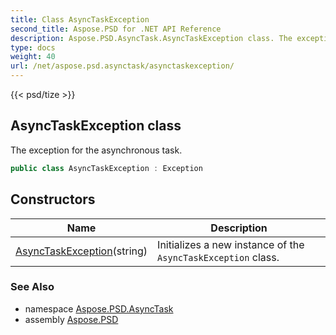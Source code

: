 ```yaml
---
title: Class AsyncTaskException
second_title: Aspose.PSD for .NET API Reference
description: Aspose.PSD.AsyncTask.AsyncTaskException class. The exception for the asynchronous task
type: docs
weight: 40
url: /net/aspose.psd.asynctask/asynctaskexception/
---
```

{{< psd/tize >}}
## AsyncTaskException class

The exception for the asynchronous task.

```csharp
public class AsyncTaskException : Exception
```

## Constructors

| Name | Description |
| --- | --- |
| [AsyncTaskException](asynctaskexception/)(string) | Initializes a new instance of the `AsyncTaskException` class. |

### See Also

* namespace [Aspose.PSD.AsyncTask](../../aspose.psd.asynctask/)
* assembly [Aspose.PSD](../../)


